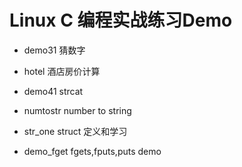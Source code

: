 # Linux C 编程实战练习Demo

* demo31 猜数字

* hotel 酒店房价计算

* demo41 strcat

* numtostr number to string

* str_one struct 定义和学习

* demo_fget fgets,fputs,puts demo
